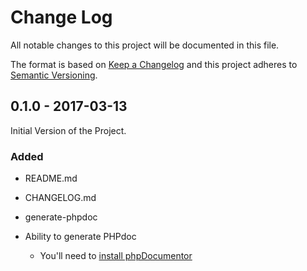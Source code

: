 
# Change Log

All notable changes to this project will be documented in this file.

The format is based on [Keep a Changelog](http://keepachangelog.com/)
and this project adheres to [Semantic Versioning](http://semver.org/).


## 0.1.0 - 2017-03-13

Initial Version of the Project.

### Added

- README.md
- CHANGELOG.md
- generate-phpdoc
- Ability to generate PHPdoc 

  * You'll need to [install phpDocumentor](https://phpdoc.org/)


